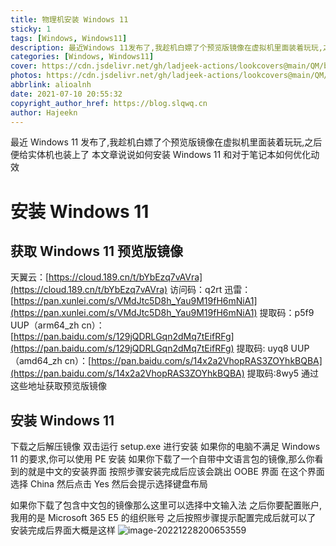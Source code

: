 ```yaml
---
title: 物理机安装 Windows 11
sticky: 1
tags: [Windows, Windows11]
description: 最近Windows 11发布了,我趁机白嫖了个预览版镜像在虚拟机里面装着玩玩,之后便给实体机也装上了
categories: [Windows, Windows11]
cover: https://cdn.jsdelivr.net/gh/ladjeek-actions/lookcovers@main/QM/blogcovers/20210710214057.png
photos: https://cdn.jsdelivr.net/gh/ladjeek-actions/lookcovers@main/QM/blogcovers/20210710214057.png
abbrlink: alioalnh
date: 2021-07-10 20:55:32
copyright_author_href: https://blog.slqwq.cn
author: Hajeekn
---
```


最近 Windows 11 发布了,我趁机白嫖了个预览版镜像在虚拟机里面装着玩玩,之后便给实体机也装上了
本文章说说如何安装 Windows 11 和对于笔记本如何优化动效

# 安装 Windows 11

## 获取 Windows 11 预览版镜像

天翼云：[https://cloud.189.cn/t/bYbEzq7vAVra](https://cloud.189.cn/t/bYbEzq7vAVra) 访问码：q2rt
迅雷：[https://pan.xunlei.com/s/VMdJtc5D8h_Yau9M19fH6mNiA1](https://pan.xunlei.com/s/VMdJtc5D8h_Yau9M19fH6mNiA1) 提取码：p5f9
UUP（arm64_zh cn）：[https://pan.baidu.com/s/129jQDRLGqn2dMq7tEifRFg](https://pan.baidu.com/s/129jQDRLGqn2dMq7tEifRFg) 提取码: uyq8
UUP（amd64_zh cn）：[https://pan.baidu.com/s/14x2a2VhopRAS3ZOYhkBQBA](https://pan.baidu.com/s/14x2a2VhopRAS3ZOYhkBQBA) 提取码:8wy5
通过这些地址获取预览版镜像

## 安装 Windows 11

下载之后解压镜像
双击运行 setup.exe 进行安装
如果你的电脑不满足 Windows 11 的要求,你可以使用 PE 安装
如果你下载了一个自带中文语言包的镜像,那么你看到的就是中文的安装界面
按照步骤安装完成后应该会跳出 OOBE 界面
在这个界面选择 China
然后点击 Yes
然后会提示选择键盘布局

如果你下载了包含中文包的镜像那么这里可以选择中文输入法
之后你要配置账户,我用的是 Microsoft 365 E5 的组织账号
之后按照步骤提示配置完成后就可以了
安装完成后界面大概是这样
![image-20221228200653559](https://i0.hdslb.com/bfs/album/e926423660bfaba784785381224e01d71f3b19d9.png)

